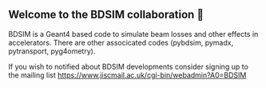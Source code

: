 ## Welcome to the BDSIM collaboration  👋

BDSIM is a Geant4 based code to simulate beam losses and other effects in accelerators. There are other associcated codes (pybdsim, pymadx, pytransport, pyg4ometry). 

If you wish to notified about BDSIM developments consider signing up to the mailing list https://www.jiscmail.ac.uk/cgi-bin/webadmin?A0=BDSIM
